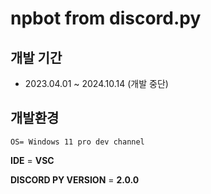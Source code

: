 # npbot from discord.py

## 개발 기간 
- 2023.04.01 ~ 2024.10.14
(개발 중단)


## 개발환경
    OS= Windows 11 pro dev channel


**IDE** = **VSC**


**DISCORD PY VERSION** = **2.0.0**